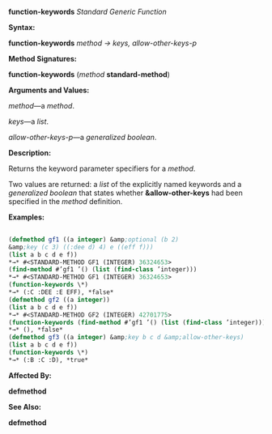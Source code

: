 **function-keywords** *Standard Generic Function* 



**Syntax:** 



**function-keywords** *method → keys, allow-other-keys-p* 



**Method Signatures:** 



**function-keywords** (*method* **standard-method**) 



**Arguments and Values:** 



*method*—a *method*. 



*keys*—a *list*. 



*allow-other-keys-p*—a *generalized boolean*. 



**Description:** 



Returns the keyword parameter specifiers for a *method*. 



Two values are returned: a *list* of the explicitly named keywords and a *generalized boolean* that states whether **&amp;allow-other-keys** had been specified in the *method* definition. 



**Examples:**
```lisp
 
(defmethod gf1 ((a integer) &amp;optional (b 2) 
&amp;key (c 3) ((:dee d) 4) e ((eff f))) 
(list a b c d e f)) 
*→* #<STANDARD-METHOD GF1 (INTEGER) 36324653> 
(find-method #’gf1 ’() (list (find-class ’integer))) 
*→* #<STANDARD-METHOD GF1 (INTEGER) 36324653> 
(function-keywords \*) 
*→* (:C :DEE :E EFF), *false* 
(defmethod gf2 ((a integer)) 
(list a b c d e f)) 
*→* #<STANDARD-METHOD GF2 (INTEGER) 42701775> 
(function-keywords (find-method #’gf1 ’() (list (find-class ’integer)))) 
*→* (), *false* 
(defmethod gf3 ((a integer) &amp;key b c d &amp;allow-other-keys) 
(list a b c d e f)) 
(function-keywords \*) 
*→* (:B :C :D), *true* 

```
**Affected By:** 



**defmethod** 







 



 



**See Also:** 



**defmethod** 



